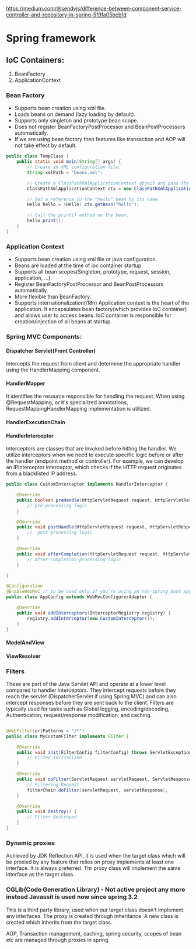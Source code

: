 https://medium.com/@sendvjs/difference-between-component-service-controller-and-repository-in-spring-5f9fa05bcb1d

# Spring framework

## IoC Containers:

1. BeanFactory
2. ApplicationContext

### Bean Factory

- Supports bean creation using xml file.
- Loads beans on demand (lazy loading by default).
- Supports only singleton and prototype bean scope.
- Does not register BeanFactoryPostProcessor and BeanPostProcessors automatically.
- If we are using bean factory then features like transaction and AOP will not take effect by default.

```java
public class TempClass {
    public static void main(String[] args) {
        // Create an XML configuration file.
        String xmlPath = "beans.xml";

        // Create a ClassPathXmlApplicationContext object and pass the XML configuration file to the constructor.
        ClassPathXmlApplicationContext ctx = new ClassPathXmlApplicationContext(xmlPath);

        // Get a reference to the "hello" bean by its name.
        Hello hello = (Hello) ctx.getBean("hello");

        // Call the print() method on the bean.
        hello.print();
    }
}
```

### Application Context

- Supports bean creation using xml file or java configuration.
- Beans are loaded at the time of ioc container startup.
- Supports all bean scopes(Singleton, prototype, request, session, application, ...).
- Register BeanFactoryPostProcessor and BeanPostProcessors automatically.
- More flexible than BeanFactory.
- Supports internationalization(i18n)
  Application context is the heart of the application. It encapsulates bean factory(which provides IoC container) and
  allows user to access beans. IoC container is responsible for creation/injection of all beans at startup.

### Spring MVC Components:

#### Dispatcher Servlet(Front Controller)

Intercepts the request from client and determine the appropriate handler using the HandlerMapping component.

#### HandlerMapper

It identifies the resource responsible for handling the request. When using @RequestMapping, or it's specialized
annotations, RequestMappingHandlerMapping implementation is utilized.

#### HandlerExecutionChain

#### HandlerInterceptor

Interceptors are classes that are invoked before hitting the handler. We utilize interceptors when we need to execute
specific logic before or after the handler (endpoint method or controller). For example, we can develop an IPInterceptor
interceptor, which checks if the HTTP request originates from a blacklisted IP address.

```java
public class CustomInterceptor implements HandlerInterceptor {

    @Override
    public boolean preHandle(HttpServletRequest request, HttpServletResponse response, Object handler) throws Exception {
        // pre-processing logic
    }

    @Override
    public void postHandle(HttpServletRequest request, HttpServletResponse response, Object handler, ModelAndView modelAndView) throws Exception {
        //  post-processing logic
    }

    @Override
    public void afterCompletion(HttpServletRequest request, HttpServletResponse response, Object handler, Exception ex) throws Exception {
        // after-completion processing logic
    }

}

@Configuration
@EnableWebMVC // to be used only if you're using an non-spring boot application 
public class AppConfig extends WebMvcConfigurerAdapter {

    @Override
    public void addInterceptors(InterceptorRegistry registry) {
        registry.addInterceptor(new CustomInterceptor());
    }
}
```

#### ModelAndView

#### ViewResolver

### Filters

These are part of the Java Servlet API and operate at a lower level compared to handler
interceptors. They intercept requests before they reach the servlet (DispatcherServlet if using Spring MVC) and can also
intercept responses before they are sent back to the client. Filters are typically used for tasks such as Global
logging, encoding/decoding, Authentication, request/response modification, and caching.

```java

@WebFilter(urlPatterns = "/*")
public class MyCustomFilter implements Filter {

    @Override
    public void init(FilterConfig filterConfig) throws ServletException {
        // Filter Initialized
    }

    @Override
    public void doFilter(ServletRequest servletRequest, ServletResponse servletResponse, FilterChain filterChain) throws IOException, ServletException {
        // Filtering Request
        filterChain.doFilter(servletRequest, servletResponse);
    }

    @Override
    public void destroy() {
        // Filter Destroyed
    }
}
```

### Dynamic proxies

Achieved by JDK Reflection API, it is used when the target class which will be proxied by any feature that relies on
proxy implements at least one interface. It is always preferred.
Thr proxy class will implement the same interface as the target class.

### CGLib(Code Generation Library) - Not active project any more instead Javassit is used now since spring 3.2

This is a third party library, used when our target class doesn't implement any interfaces.
The proxy is created through inheritance. A new class is created which inherits from the target class.

AOP, Transaction management, caching, spring security, scopes of bean etc are managed through proxies in spring.
